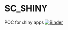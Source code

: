# SC_SHINY
POC for shiny apps
[![Binder](https://mybinder.org/badge_logo.svg)](https://mybinder.org/v2/gh/geoff-marine/SC_SHINY/master?urlpath=shiny/app.R)
